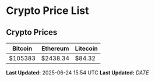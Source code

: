 # Crypto Price List

## Crypto Prices
| Bitcoin | Ethereum | Litecoin |
| ------- | -------- | -------- |
| $105383 | $2438.34 | $84.32 |
**Last Updated:** 2025-06-24 15:54 UTC
**Last Updated:** $DATE$
